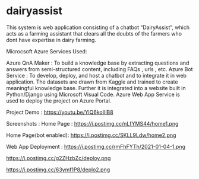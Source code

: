 # dairyassist
This system is web application  consisting of a chatbot “DairyAssist”, which acts as a farming assistant that clears all the doubts of the farmers who dont have expertise in dairy farming.

Microcsoft Azure Services Used:

Azure QnA Maker : To build a knowledge base by extracting questions and answers from  semi-structured content, including FAQs , urls , etc.
Azure Bot Service : To develop, deploy, and host a chatbot and to integrate it in web application.
The datasets are drawn from Kaggle and trained to create meaningful knowledge base. 
Further it is integrated into a website built in Python/Django using Microsoft Visual Code. 
Azure Web App Service is used to deploy the project on Azure Portal.

Project Demo : https://youtu.be/YiQ6koIIlB8

Screenshots : 
Home Page : https://i.postimg.cc/nLfYMS44/home1.png

Home Page(bot enabled): https://i.postimg.cc/SKLL9Ldw/home2.png

Web App Deployment : 
https://i.postimg.cc/rmFhFYTh/2021-01-04-1.png

https://i.postimg.cc/g2ZHzbZc/deploy.png

https://i.postimg.cc/63ymf1P8/deplo2.png






